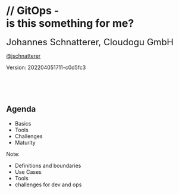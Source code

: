 
<style>
/* Increase images on hover */
.zoom2x {
  transition: transform .2s; /* Animation */
}

.zoom2x:hover {
  transform: scale(2);
}
.zoom1-5x {
  transition: transform .2s; /* Animation */
}

.zoom1-5x:hover {
  transform: scale(1.5);
}

/* tooltips */
.tooltip-bellow .tooltip-bellow-text {
  visibility: hidden;
  background-color: rgba(0, 0, 0, 0.3);
  color: #fff;
  text-align: center;
  padding: 5px 5px;
  border-radius: 5px;

  /* Position of text */
  position: absolute;
  z-index: 1;
  top: 125%;
  left: 0;

  /* Fade in */
  opacity: 0;
  transition: opacity 1s;
}

.tooltip-bellow:hover .tooltip-bellow-text {
  visibility: visible;
  opacity: 1;
} 

.tooltip-right .tooltip-right-text {
  visibility: hidden;
  background-color: rgba(0, 0, 0, 0.3);
  color: #fff;
  text-align: center;
  padding: 5px 5px;
  border-radius: 5px;

  /* Position of text */
  position: absolute;
  z-index: 1;
  left: 100%;
  top: 0;

  /* Fade in */
  opacity: 0;
  transition: opacity 1s;
}

.tooltip-right:hover .tooltip-right-text {
  visibility: visible;
  opacity: 1;
} 

.tooltip-left .tooltip-left-text {
  visibility: hidden;
  background-color: rgba(0, 0, 0, 0.3);
  color: #fff;
  text-align: center;
  padding: 5px 5px;
  border-radius: 5px;

  /* Position of text */
  position: absolute;
  z-index: 1;
  right: 100%;
  top: 0;

  /* Fade in */
  opacity: 0;
  transition: opacity 1s;
}

.tooltip-left:hover .tooltip-left-text {
  visibility: visible;
  opacity: 1;
} 
</style>


<!-- .slide: style="text-align: center !important;"  -->
<!-- .slide: data-background-image="dist/theme/images/title-black.svg"  -->
<font size="100"><i class="fab fa-git-alt" style="color: #F05133"></i>&nbsp;<i class="fas fa-sync"></i></font>
<img data-src="images/k8s_logo.svg" width="5%;" />

<h1  class="title">
    <span class="title-accent">//</span> 
    GitOps - <br/>is this something for me?
</h1>


<font size="5">Johannes Schnatterer, Cloudogu GmbH</font>
<p class="printOnly">
    <a href='https://twitter.com/jschnatterer' class="social" target="_blank">
        <i class='fab fa-twitter'></i>
        @jschnatterer
    </a>
</p>

<div class="title-version">
Version: 202204051711-c0d5fc3
</div>

<p class="state-background" style="font-size: 0.9em">
    <a href="pdf/GitOps: It this something for me.pdf">
       <i class="far fa-file-pdf"></i>
</a></p>

<a class="state-background" href="https://cloudogu.github.io/gitops-talks/"><img data-src="images/qr-slides.png" width="15%"/></a>

<br/>
<br/>




## Agenda

- Basics
- Tools
- Challenges
- Maturity

Note:

- Definitions and boundaries
- Use Cases
- Tools
- challenges for dev and ops

